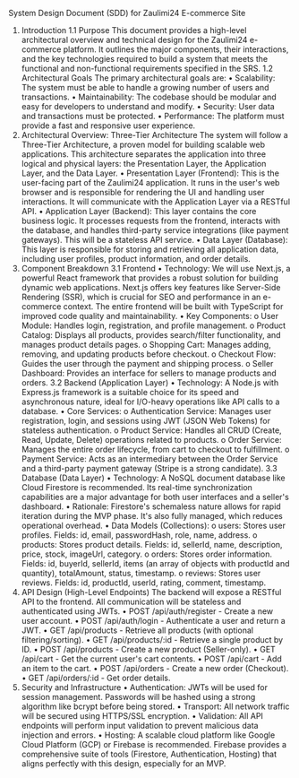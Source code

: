 System Design Document (SDD) for Zaulimi24 E-commerce Site
1. Introduction
1.1 Purpose
This document provides a high-level architectural overview and technical design for the Zaulimi24 e-commerce platform. It outlines the major components, their interactions, and the key technologies required to build a system that meets the functional and non-functional requirements specified in the SRS.
1.2 Architectural Goals
The primary architectural goals are:
•	Scalability: The system must be able to handle a growing number of users and transactions.
•	Maintainability: The codebase should be modular and easy for developers to understand and modify.
•	Security: User data and transactions must be protected.
•	Performance: The platform must provide a fast and responsive user experience.
2. Architectural Overview: Three-Tier Architecture
The system will follow a Three-Tier Architecture, a proven model for building scalable web applications. This architecture separates the application into three logical and physical layers: the Presentation Layer, the Application Layer, and the Data Layer.
•	Presentation Layer (Frontend): This is the user-facing part of the Zaulimi24 application. It runs in the user's web browser and is responsible for rendering the UI and handling user interactions. It will communicate with the Application Layer via a RESTful API.
•	Application Layer (Backend): This layer contains the core business logic. It processes requests from the frontend, interacts with the database, and handles third-party service integrations (like payment gateways). This will be a stateless API service.
•	Data Layer (Database): This layer is responsible for storing and retrieving all application data, including user profiles, product information, and order details.
3. Component Breakdown
3.1 Frontend
•	Technology: We will use Next.js, a powerful React framework that provides a robust solution for building dynamic web applications. Next.js offers key features like Server-Side Rendering (SSR), which is crucial for SEO and performance in an e-commerce context. The entire frontend will be built with TypeScript for improved code quality and maintainability.
•	Key Components:
o	User Module: Handles login, registration, and profile management.
o	Product Catalog: Displays all products, provides search/filter functionality, and manages product details pages.
o	Shopping Cart: Manages adding, removing, and updating products before checkout.
o	Checkout Flow: Guides the user through the payment and shipping process.
o	Seller Dashboard: Provides an interface for sellers to manage products and orders.
3.2 Backend (Application Layer)
•	Technology: A Node.js with Express.js framework is a suitable choice for its speed and asynchronous nature, ideal for I/O-heavy operations like API calls to a database.
•	Core Services:
o	Authentication Service: Manages user registration, login, and sessions using JWT (JSON Web Tokens) for stateless authentication.
o	Product Service: Handles all CRUD (Create, Read, Update, Delete) operations related to products.
o	Order Service: Manages the entire order lifecycle, from cart to checkout to fulfillment.
o	Payment Service: Acts as an intermediary between the Order Service and a third-party payment gateway (Stripe is a strong candidate).
3.3 Database (Data Layer)
•	Technology: A NoSQL document database like Cloud Firestore is recommended. Its real-time synchronization capabilities are a major advantage for both user interfaces and a seller's dashboard.
•	Rationale: Firestore's schemaless nature allows for rapid iteration during the MVP phase. It's also fully managed, which reduces operational overhead.
•	Data Models (Collections):
o	users: Stores user profiles. Fields: id, email, passwordHash, role, name, address.
o	products: Stores product details. Fields: id, sellerId, name, description, price, stock, imageUrl, category.
o	orders: Stores order information. Fields: id, buyerId, sellerId, items (an array of objects with productId and quantity), totalAmount, status, timestamp.
o	reviews: Stores user reviews. Fields: id, productId, userId, rating, comment, timestamp.
4. API Design (High-Level Endpoints)
The backend will expose a RESTful API to the frontend. All communication will be stateless and authenticated using JWTs.
•	POST /api/auth/register - Create a new user account.
•	POST /api/auth/login - Authenticate a user and return a JWT.
•	GET /api/products - Retrieve all products (with optional filtering/sorting).
•	GET /api/products/:id - Retrieve a single product by ID.
•	POST /api/products - Create a new product (Seller-only).
•	GET /api/cart - Get the current user's cart contents.
•	POST /api/cart - Add an item to the cart.
•	POST /api/orders - Create a new order (Checkout).
•	GET /api/orders/:id - Get order details.
5. Security and Infrastructure
•	Authentication: JWTs will be used for session management. Passwords will be hashed using a strong algorithm like bcrypt before being stored.
•	Transport: All network traffic will be secured using HTTPS/SSL encryption.
•	Validation: All API endpoints will perform input validation to prevent malicious data injection and errors.
•	Hosting: A scalable cloud platform like Google Cloud Platform (GCP) or Firebase is recommended. Firebase provides a comprehensive suite of tools (Firestore, Authentication, Hosting) that aligns perfectly with this design, especially for an MVP.